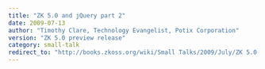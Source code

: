 ```yaml
---
title: "ZK 5.0 and jQuery part 2"
date: 2009-07-13
author: "Timothy Clare, Technology Evangelist, Potix Corporation"
version: "ZK 5.0 preview release"
category: small-talk
redirect_to: "http://books.zkoss.org/wiki/Small Talks/2009/July/ZK 5.0 and jQuery part 2"
---
```

